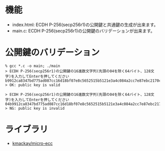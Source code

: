 # 機能

- index.html: ECDH P-256(secp256r1)の公開鍵と共通鍵の生成が出来ます。
- main.c: ECDH P-256(secp256r1)の公開鍵のバリデーションが出来ます。

# 公開鍵のバリデーション

```
% gcc *.c -o main; ./main
> ECDH P-256(secp256r1)の公開鍵の16進数文字列(先頭の04を除く64バイト、128文字)を入力してEnterを押してください
b9912ca8347bd775ad087cc16d18bf07e8c5652515b5121e3a4c084a2cc7e87ebc2170c1bbf7c4b9a570794d7a8bbcc656a61cfa7419da76e5565de33176cbc5
> OK: public key is valid

> ECDH P-256(secp256r1)の公開鍵の16進数文字列(先頭の04を除く64バイト、128文字)を入力してEnterを押してください
04b9912ca8347bd775ad087cc16d18bf07e8c5652515b5121e3a4c084a2cc7e87ebc2170c1bbf7c4b9a570794d7a8bbcc656a61cfa7419da76e5565de33176cb
> NG: public key is invalid
```

# ライブラリ
- [kmackay/micro-ecc](https://github.com/kmackay/micro-ecc)